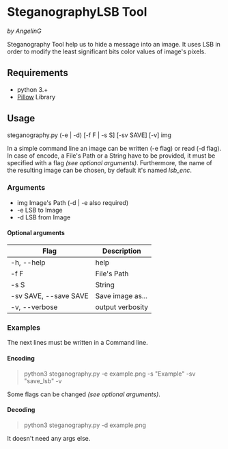 # SteganographyLSB Tool
*by AngelinG*

Steganography Tool help us to hide a message into an image.
It uses LSB in order to modify the least significant bits color values of image's pixels.
## Requirements
- python 3.+
- [Pillow](https://pillow.readthedocs.io/en/latest/installation.html#basic-installation) Library

## Usage
steganography.py (-e | -d) [-f F | -s S] [-sv SAVE] [-v] img

In a simple command line an image can be written (-e flag) or read (-d flag).
In case of encode, a File's Path or a String have to be provided, it must be specified with a flag *(see optional arguments)*. Furthermore, the name of the resulting image can be chosen, by default it's named *lsb_enc*.

### Arguments
+ img Image's Path (-d | -e also required)
+ -e LSB to Image
+ -d LSB from Image

#### Optional arguments

Flag | Description
---- | ----
-h, --help | help
-f F | File's Path
-s S | String
-sv SAVE, --save SAVE | Save image as...
-v, --verbose | output verbosity

### Examples
The next lines must be written in a Command line.
#### Encoding
> python3 steganography.py -e example.png -s "Example" -sv "save_lsb" -v

 Some flags can be changed *(see optional arguments)*.

#### Decoding
> python3 steganography.py -d example.png

It doesn't need any args else.
